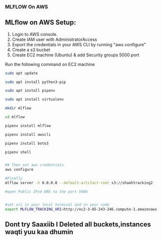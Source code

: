 ### MLFLOW On AWS

## MLflow on AWS Setup:

1. Login to AWS console.
2. Create IAM user with AdministratorAccess
3. Export the credentials in your AWS CLI by running "aws configure"
4. Create a s3 bucket
5. Create EC2 machine (Ubuntu) & add Security groups 5000 port

Run the following command on EC2 machine
```bash
sudo apt update

sudo apt install python3-pip

sudo apt install pipenv

sudo apt install virtualenv

mkdir mlflow

cd mlflow

pipenv install mlflow

pipenv install awscli

pipenv install boto3

pipenv shell


## Then set aws credentials
aws configure

#Finally 
mlflow server -h 0.0.0.0 --default-artifact-root s3://shaahtracking2

#open Public IPv4 DNS to the port 5000


#set uri in your local terminal and in your code 
export MLFLOW_TRACKING_URI=http://ec2-3-85-243-246.compute-1.amazonaws.com:5000/ 

``` 




## Dont try Saaxiib I Deleted all buckets,instances waqti yuu kaa dhumin 
